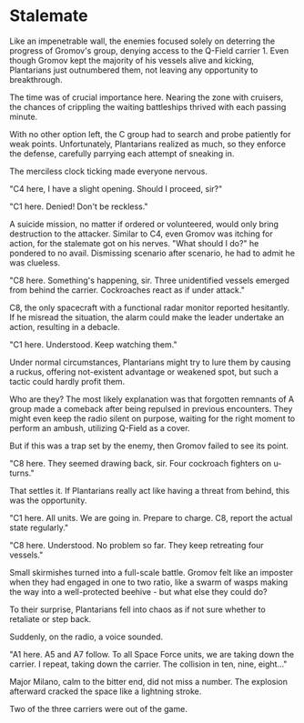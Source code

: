 # Stalemate

Like an impenetrable wall, the enemies focused solely on deterring the progress of Gromov's group, denying access to the Q-Field carrier 1. Even though Gromov kept the majority of his vessels alive and kicking, Plantarians just outnumbered them, not leaving any opportunity to breakthrough.

The time was of crucial importance here. Nearing the zone with cruisers, the chances of crippling the waiting battleships thrived with each passing minute.

With no other option left, the C group had to search and probe patiently for weak points. Unfortunately, Plantarians realized as much, so they enforce the defense, carefully parrying each attempt of sneaking in.

The merciless clock ticking made everyone nervous.

"C4 here, I have a slight opening. Should I proceed, sir?"

"C1 here. Denied! Don't be reckless."

A suicide mission, no matter if ordered or volunteered, would only bring destruction to the attacker. Similar to C4, even Gromov was itching for action, for the stalemate got on his nerves. "What should I do?" he pondered to no avail. Dismissing scenario after scenario, he had to admit he was clueless.

"C8 here. Something's happening, sir. Three unidentified vessels emerged from behind the carrier. Cockroaches react as if under attack."

C8, the only spacecraft with a functional radar monitor reported hesitantly. If he misread the situation, the alarm could make the leader undertake an action, resulting in a debacle.

"C1 here. Understood. Keep watching them."

Under normal circumstances, Plantarians might try to lure them by causing a ruckus, offering not-existent advantage or weakened spot, but such a tactic could hardly profit them.

Who are they? The most likely explanation was that forgotten remnants of A group made a comeback after being repulsed in previous encounters. They might even keep the radio silent on purpose, waiting for the right moment to perform an ambush, utilizing Q-Field as a cover.

But if this was a trap set by the enemy, then Gromov failed to see its point.

"C8 here. They seemed drawing back, sir. Four cockroach fighters on u-turns."

That settles it. If Plantarians really act like having a threat from behind, this was the opportunity.

"C1 here. All units. We are going in. Prepare to charge. C8, report the actual state regularly."

"C8 here. Understood. No problem so far. They keep retreating four vessels."

Small skirmishes turned into a full-scale battle. Gromov felt like an imposter when they had engaged in one to two ratio, like a swarm of wasps making the way into a well-protected beehive - but what else they could do?

To their surprise, Plantarians fell into chaos as if not sure whether to retaliate or step back.

Suddenly, on the radio, a voice sounded.

"A1 here. A5 and A7 follow. To all Space Force units, we are taking down the carrier. I repeat, taking down the carrier. The collision in ten, nine, eight..."

Major Milano, calm to the bitter end, did not miss a number. The explosion afterward cracked the space like a lightning stroke.

Two of the three carriers were out of the game.
